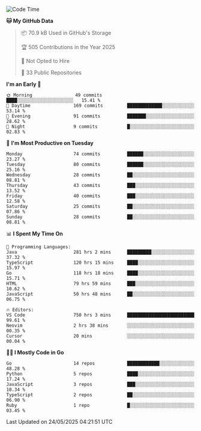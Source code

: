 <!--START_SECTION:thansetan-waka-->
![Code Time](http://img.shields.io/badge/Code%20Time-753%20hrs%202%20mins-blue)

**🐱 My GitHub Data** 

> 📦 70.9 kB Used in GitHub's Storage 
 > 
> 🏆 505 Contributions in the Year 2025
 > 
> 🚫 Not Opted to Hire
 > 
> 📜 33 Public Repositories 
 > 

**I'm an Early 🐤** 

```text
🌞 Morning                49 commits          ████░░░░░░░░░░░░░░░░░░░░░   15.41 % 
🌆 Daytime                169 commits         █████████████░░░░░░░░░░░░   53.14 % 
🌃 Evening                91 commits          ███████░░░░░░░░░░░░░░░░░░   28.62 % 
🌙 Night                  9 commits           █░░░░░░░░░░░░░░░░░░░░░░░░   02.83 % 
```

📅 **I'm Most Productive on Tuesday** 

```text
Monday                   74 commits          ██████░░░░░░░░░░░░░░░░░░░   23.27 % 
Tuesday                  80 commits          ██████░░░░░░░░░░░░░░░░░░░   25.16 % 
Wednesday                28 commits          ██░░░░░░░░░░░░░░░░░░░░░░░   08.81 % 
Thursday                 43 commits          ███░░░░░░░░░░░░░░░░░░░░░░   13.52 % 
Friday                   40 commits          ███░░░░░░░░░░░░░░░░░░░░░░   12.58 % 
Saturday                 25 commits          ██░░░░░░░░░░░░░░░░░░░░░░░   07.86 % 
Sunday                   28 commits          ██░░░░░░░░░░░░░░░░░░░░░░░   08.81 % 
```

📊 **I Spent My Time On** 

```text
💬 Programming Languages: 
Java                     281 hrs 2 mins      █████████░░░░░░░░░░░░░░░░   37.32 % 
TypeScript               120 hrs 15 mins     ████░░░░░░░░░░░░░░░░░░░░░   15.97 % 
Go                       118 hrs 18 mins     ████░░░░░░░░░░░░░░░░░░░░░   15.71 % 
HTML                     79 hrs 59 mins      ███░░░░░░░░░░░░░░░░░░░░░░   10.62 % 
JavaScript               50 hrs 48 mins      ██░░░░░░░░░░░░░░░░░░░░░░░   06.75 % 

🔥 Editors: 
VS Code                  750 hrs 3 mins      █████████████████████████   99.61 % 
Neovim                   2 hrs 38 mins       ░░░░░░░░░░░░░░░░░░░░░░░░░   00.35 % 
Cursor                   20 mins             ░░░░░░░░░░░░░░░░░░░░░░░░░   00.04 % 
```

**🧑‍💻 I Mostly Code in Go** 

```text
Go                       14 repos            ████████████░░░░░░░░░░░░░   48.28 % 
Python                   5 repos             ████░░░░░░░░░░░░░░░░░░░░░   17.24 % 
JavaScript               3 repos             ███░░░░░░░░░░░░░░░░░░░░░░   10.34 % 
TypeScript               2 repos             ██░░░░░░░░░░░░░░░░░░░░░░░   06.90 % 
Ruby                     1 repo              █░░░░░░░░░░░░░░░░░░░░░░░░   03.45 % 
```

Last Updated on 24/05/2025 04:21:51 UTC
<!--END_SECTION:thansetan-waka-->